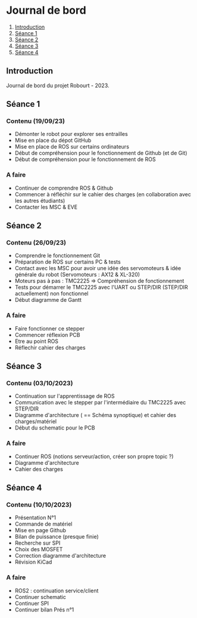 # Journal de bord

1. [Introduction](#introduction)
2. [Séance 1](#séance-1)
3. [Séance 2](#séance-2)
4. [Séance 3](#séance-3)
5. [Séance 4](#séance-4)


## Introduction

Journal de bord du projet Robourt - 2023.

## Séance 1

### Contenu (19/09/23)

* Démonter le robot pour explorer ses entrailles
* Mise en place du dépot GitHub
* Mise en place de ROS sur certains ordinateurs
* Début de compréhension pour le fonctionnement de Github (et de Git)
* Début de compréhension pour le fonctionnement de ROS

### A faire

* Continuer de comprendre ROS & Github
* Commencer à réfléchir sur le cahier des charges (en collaboration avec les autres étudiants)
* Contacter les MSC & EVE

## Séance 2

### Contenu (26/09/23)

* Comprendre le fonctionnement Git
* Préparation de ROS sur certains PC & tests
* Contact avec les MSC pour avoir une idée des servomoteurs & idée générale du robot (Servomoteurs : AX12 & XL-320)
* Moteurs pas à pas : TMC2225 => Compréhension de fonctionnement
* Tests pour démarrer le TMC2225 avec l'UART ou STEP/DIR (STEP/DIR actuellement) non fonctionnel
* Début diagramme de Gantt

### A faire

* Faire fonctionner ce stepper
* Commencer réflexion PCB
* Etre au point ROS
* Réflechir cahier des charges


## Séance 3

### Contenu (03/10/2023)

* Continuation sur l'apprentissage de ROS
* Communication avec le stepper par l'intermédiaire du TMC2225 avec STEP/DIR
* Diagramme d'architecture ( == Schéma synoptique) et cahier des charges/matériel
* Début du schematic pour le PCB

### A faire

* Continuer ROS (notions serveur/action, créer son propre topic ?)
* Diagramme d'architecture
* Cahier des charges

## Séance 4 

### Contenu (10/10/2023)

* Présentation N°1
* Commande de matériel
* Mise en page Github
* Bilan de puissance (presque finie)
* Recherche sur SPI
* Choix des MOSFET
* Correction diagramme d'architecture
* Révision KiCad

### A faire

* ROS2 : continuation service/client
* Continuer schematic
* Continuer SPI
* Continuer bilan Prés n°1
